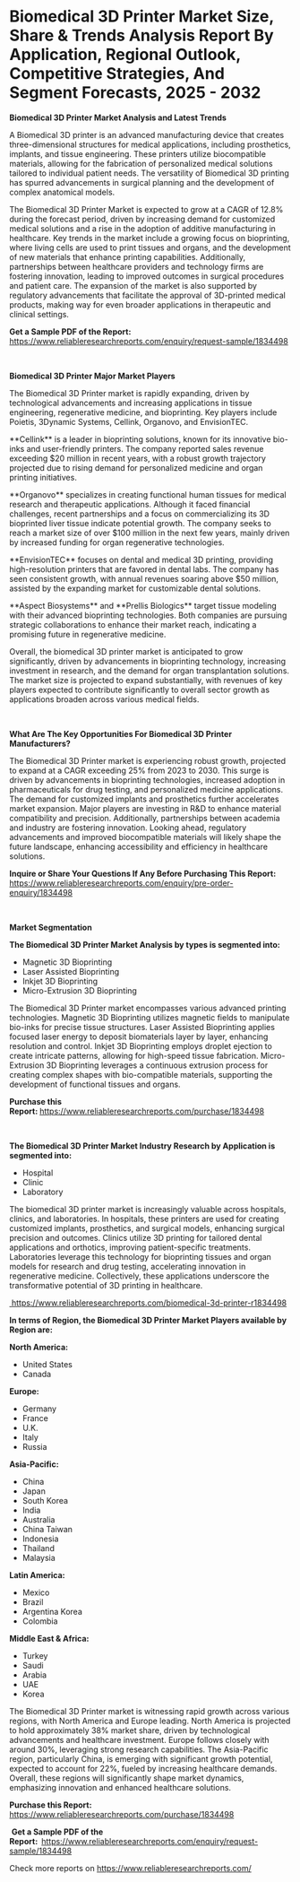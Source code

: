 <p><h1>Biomedical 3D Printer Market Size, Share & Trends Analysis Report By Application, Regional Outlook, Competitive Strategies, And Segment Forecasts, 2025 - 2032</h1></p><p><strong>Biomedical 3D Printer Market Analysis and Latest Trends</strong></p>
<p><p>A Biomedical 3D printer is an advanced manufacturing device that creates three-dimensional structures for medical applications, including prosthetics, implants, and tissue engineering. These printers utilize biocompatible materials, allowing for the fabrication of personalized medical solutions tailored to individual patient needs. The versatility of Biomedical 3D printing has spurred advancements in surgical planning and the development of complex anatomical models.</p><p>The Biomedical 3D Printer Market is expected to grow at a CAGR of 12.8% during the forecast period, driven by increasing demand for customized medical solutions and a rise in the adoption of additive manufacturing in healthcare. Key trends in the market include a growing focus on bioprinting, where living cells are used to print tissues and organs, and the development of new materials that enhance printing capabilities. Additionally, partnerships between healthcare providers and technology firms are fostering innovation, leading to improved outcomes in surgical procedures and patient care. The expansion of the market is also supported by regulatory advancements that facilitate the approval of 3D-printed medical products, making way for even broader applications in therapeutic and clinical settings.</p></p>
<p><strong>Get a Sample PDF of the Report:&nbsp;</strong> <a href="https://www.reliableresearchreports.com/enquiry/request-sample/1834498?utm_campaign=2219&utm_medium=2&utm_source=Github&utm_content=ia&utm_term=04032025&utm_id=biomedical-3d-printer">https://www.reliableresearchreports.com/enquiry/request-sample/1834498</a></p>
<p>&nbsp;</p>
<p><strong>Biomedical 3D Printer Major Market Players</strong></p>
<p><p>The Biomedical 3D Printer market is rapidly expanding, driven by technological advancements and increasing applications in tissue engineering, regenerative medicine, and bioprinting. Key players include Poietis, 3Dynamic Systems, Cellink, Organovo, and EnvisionTEC.</p><p>**Cellink** is a leader in bioprinting solutions, known for its innovative bio-inks and user-friendly printers. The company reported sales revenue exceeding $20 million in recent years, with a robust growth trajectory projected due to rising demand for personalized medicine and organ printing initiatives.</p><p>**Organovo** specializes in creating functional human tissues for medical research and therapeutic applications. Although it faced financial challenges, recent partnerships and a focus on commercializing its 3D bioprinted liver tissue indicate potential growth. The company seeks to reach a market size of over $100 million in the next few years, mainly driven by increased funding for organ regenerative technologies.</p><p>**EnvisionTEC** focuses on dental and medical 3D printing, providing high-resolution printers that are favored in dental labs. The company has seen consistent growth, with annual revenues soaring above $50 million, assisted by the expanding market for customizable dental solutions.</p><p>**Aspect Biosystems** and **Prellis Biologics** target tissue modeling with their advanced bioprinting technologies. Both companies are pursuing strategic collaborations to enhance their market reach, indicating a promising future in regenerative medicine.</p><p>Overall, the biomedical 3D printer market is anticipated to grow significantly, driven by advancements in bioprinting technology, increasing investment in research, and the demand for organ transplantation solutions. The market size is projected to expand substantially, with revenues of key players expected to contribute significantly to overall sector growth as applications broaden across various medical fields.</p></p>
<p>&nbsp;</p>
<p><strong>What Are The Key Opportunities For Biomedical 3D Printer Manufacturers?</strong></p>
<p><p>The Biomedical 3D Printer market is experiencing robust growth, projected to expand at a CAGR exceeding 25% from 2023 to 2030. This surge is driven by advancements in bioprinting technologies, increased adoption in pharmaceuticals for drug testing, and personalized medicine applications. The demand for customized implants and prosthetics further accelerates market expansion. Major players are investing in R&D to enhance material compatibility and precision. Additionally, partnerships between academia and industry are fostering innovation. Looking ahead, regulatory advancements and improved biocompatible materials will likely shape the future landscape, enhancing accessibility and efficiency in healthcare solutions.</p></p>
<p><strong>Inquire or Share Your Questions If Any Before Purchasing This Report:</strong> <a href="https://www.reliableresearchreports.com/enquiry/pre-order-enquiry/1834498?utm_campaign=2219&utm_medium=2&utm_source=Github&utm_content=ia&utm_term=04032025&utm_id=biomedical-3d-printer">https://www.reliableresearchreports.com/enquiry/pre-order-enquiry/1834498</a></p>
<p>&nbsp;</p>
<p><strong>Market Segmentation</strong></p>
<p><strong>The Biomedical 3D Printer Market Analysis by types is segmented into:</strong></p>
<p><ul><li>Magnetic 3D Bioprinting</li><li>Laser Assisted Bioprinting</li><li>Inkjet 3D Bioprinting</li><li>Micro-Extrusion 3D Bioprinting</li></ul></p>
<p><p>The Biomedical 3D Printer market encompasses various advanced printing technologies. Magnetic 3D Bioprinting utilizes magnetic fields to manipulate bio-inks for precise tissue structures. Laser Assisted Bioprinting applies focused laser energy to deposit biomaterials layer by layer, enhancing resolution and control. Inkjet 3D Bioprinting employs droplet ejection to create intricate patterns, allowing for high-speed tissue fabrication. Micro-Extrusion 3D Bioprinting leverages a continuous extrusion process for creating complex shapes with bio-compatible materials, supporting the development of functional tissues and organs.</p></p>
<p><strong>Purchase this Report:&nbsp;</strong><a href="https://www.reliableresearchreports.com/purchase/1834498?utm_campaign=2219&utm_medium=2&utm_source=Github&utm_content=ia&utm_term=04032025&utm_id=biomedical-3d-printer">https://www.reliableresearchreports.com/purchase/1834498</a></p>
<p>&nbsp;</p>
<p><strong>The Biomedical 3D Printer Market Industry Research by Application is segmented into:</strong></p>
<p><ul><li>Hospital</li><li>Clinic</li><li>Laboratory</li></ul></p>
<p><p>The biomedical 3D printer market is increasingly valuable across hospitals, clinics, and laboratories. In hospitals, these printers are used for creating customized implants, prosthetics, and surgical models, enhancing surgical precision and outcomes. Clinics utilize 3D printing for tailored dental applications and orthotics, improving patient-specific treatments. Laboratories leverage this technology for bioprinting tissues and organ models for research and drug testing, accelerating innovation in regenerative medicine. Collectively, these applications underscore the transformative potential of 3D printing in healthcare.</p></p>
<p><a href="https://www.reliableresearchreports.com/biomedical-3d-printer-r1834498?utm_campaign=2219&utm_medium=2&utm_source=Github&utm_content=ia&utm_term=04032025&utm_id=biomedical-3d-printer">&nbsp;https://www.reliableresearchreports.com/biomedical-3d-printer-r1834498</a></p>
<p><strong>In terms of Region, the Biomedical 3D Printer Market Players available by Region are:</strong></p>
<p>
    <p> <strong> North America: </strong>
        <ul>
            <li>United States</li>
            <li>Canada</li>
        </ul>
        </p> 
    <p> <strong> Europe: </strong>
        <ul>
            <li>Germany</li>
            <li>France</li>
            <li>U.K.</li>
            <li>Italy</li>
            <li>Russia</li>
        </ul>
        </p> 
    <p> <strong> Asia-Pacific: </strong>
        <ul>
            <li>China</li>
            <li>Japan</li>
            <li>South Korea</li>
            <li>India</li>
            <li>Australia</li>
            <li>China Taiwan</li>
            <li>Indonesia</li>
            <li>Thailand</li>
            <li>Malaysia</li>
        </ul>
        </p> 
    <p> <strong> Latin America: </strong>
        <ul>
            <li>Mexico</li>
            <li>Brazil</li>
            <li>Argentina Korea</li>
            <li>Colombia</li>
        </ul>
        </p> 
    <p> <strong> Middle East & Africa: </strong>
        <ul>
            <li>Turkey</li>
            <li>Saudi</li>
            <li>Arabia</li>
            <li>UAE</li>
            <li>Korea</li>
        </ul>
    </p>
    </p>
<p><p>The Biomedical 3D Printer market is witnessing rapid growth across various regions, with North America and Europe leading. North America is projected to hold approximately 38% market share, driven by technological advancements and healthcare investment. Europe follows closely with around 30%, leveraging strong research capabilities. The Asia-Pacific region, particularly China, is emerging with significant growth potential, expected to account for 22%, fueled by increasing healthcare demands. Overall, these regions will significantly shape market dynamics, emphasizing innovation and enhanced healthcare solutions.</p></p>
<p><strong>Purchase this Report: </strong><a href="https://www.reliableresearchreports.com/purchase/1834498?utm_campaign=2219&utm_medium=2&utm_source=Github&utm_content=ia&utm_term=04032025&utm_id=biomedical-3d-printer">https://www.reliableresearchreports.com/purchase/1834498</a></p>
<p>&nbsp;<strong>Get a Sample PDF of the Report:&nbsp;&nbsp;</strong><a href="https://www.reliableresearchreports.com/enquiry/request-sample/1834498?utm_campaign=2219&utm_medium=2&utm_source=Github&utm_content=ia&utm_term=04032025&utm_id=biomedical-3d-printer">https://www.reliableresearchreports.com/enquiry/request-sample/1834498</a></p>
<p><strong></strong></p>
<p>Check more reports on <a href="https://www.reliableresearchreports.com/?utm_campaign=2219&utm_medium=2&utm_source=Github&utm_content=ia&utm_term=04032025&utm_id=biomedical-3d-printer">https://www.reliableresearchreports.com/</a></p>